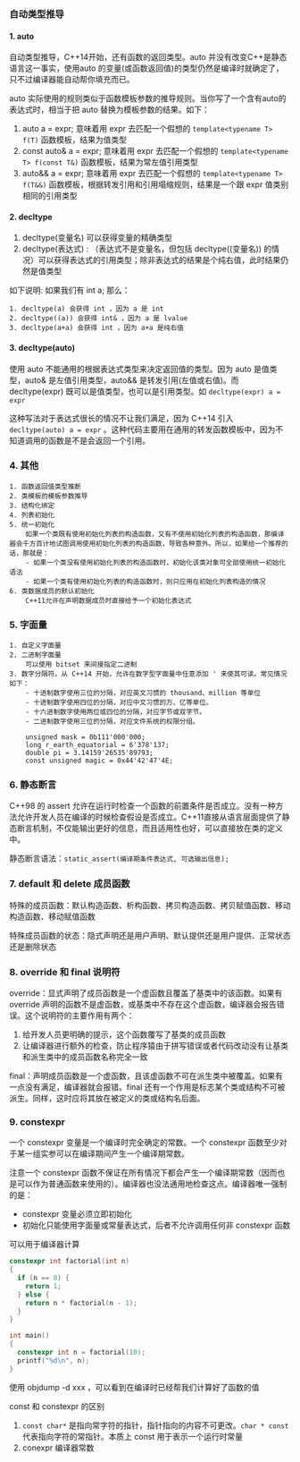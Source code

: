 ### 自动类型推导

#### 1. auto

自动类型推导，C++14开始，还有函数的返回类型。auto 并没有改变C++是静态语言这一事实，使用auto 的变量(或函数返回值)的类型仍然是编译时就确定了，只不过编译器能自动帮你填充而已。

auto 实际使用的规则类似于函数模板参数的推导规则。当你写了一个含有auto的表达式时，相当于把 auto 替换为模板参数的结果。如下：

1. auto a = expr;  意味着用 expr 去匹配一个假想的 `template<typename T> f(T)` 函数模板，结果为值类型
2. const auto& a = expr;  意味着用 expr 去匹配一个假想的 `template<typename T> f(const T&)` 函数模板，结果为常左值引用类型
3. auto&& a = expr;  意味着用 expr 去匹配一个假想的 `template<typename T> f(T&&)` 函数模板，根据转发引用和引用塌缩规则，结果是一个跟 expr 值类别相同的引用类型

#### 2. decltype

1. decltype(变量名) 可以获得变量的精确类型
2. decltype(表达式) : （表达式不是变量名，但包括 decltype((变量名)) 的情况）可以获得表达式的引用类型；除非表达式的结果是个纯右值，此时结果仍然是值类型

如下说明: 如果我们有 int a; 那么：

```
1. decltype(a) 会获得 int ，因为 a 是 int
2. decltype((a)) 会获得 int& ，因为 a 是 lvalue
3. decltype(a+a) 会获得 int ，因为 a+a 是纯右值
```

#### 3. decltype(auto)

使用 auto 不能通用的根据表达式类型来决定返回值的类型。因为 auto 是值类型，auto& 是左值引用类型，auto&& 是转发引用(左值或右值)。而 decltype(expr) 既可以是值类型，也可以是引用类型。如 ` decltype(expr) a = expr `

这种写法对于表达式很长的情况不让我们满足，因为 C++14 引入 `decltype(auto) a = expr` 。这种代码主要用在通用的转发函数模板中，因为不知道调用的函数是不是会返回一个引用。  

### 4. 其他

```
1. 函数返回值类型推断
2. 类模板的模板参数推导
3. 结构化绑定
4. 列表初始化
5. 统一初始化
	如果一个类既有使用初始化列表的构造函数，又有不使用初始化列表的构造函数，那编译器会千方百计地试图调用使用初始化列表的构造函数，导致各种意外。所以，如果给一个推荐的话，那就是：
	- 如果一个类没有使用初始化列表的构造函数时，初始化该类对象可全部使用统一初始化语法
	- 如果一个类有使用初始化列表的构造函数时，则只应用在初始化列表构造的情况
6. 类数据成员的默认初始化
	C++11允许在声明数据成员时直接给予一个初始化表达式
```

### 5. 字面量

```
1. 自定义字面量
2. 二进制字面量
	可以使用 bitset 来间接指定二进制 
3. 数字分隔符。从 C++14 开始，允许在数字型字面量中任意添加 ' 来使其可读。常见情况如下：
	- 十进制数字使用三位的分隔，对应英文习惯的 thousand、million 等单位
	- 十进制数字使用四位的分隔，对应中文习惯的万、亿等单位。
	- 十六进制数字使用两位或四位的分隔，对应字节或双字节。
	- 二进制数字使用三位的分隔，对应文件系统的权限分组。
	
	unsigned mask = 0b111'000'000;
	long r_earth_equatorial = 6'378'137;
	double pi = 3.14159'26535'89793;
	const unsigned magic = 0x44'42'47'4E;
```

### 6. 静态断言

C++98 的 assert 允许在运行时检查一个函数的前置条件是否成立。没有一种方法允许开发人员在编译的时候检查假设是否成立。C++11直接从语言层面提供了静态断言机制，不仅能输出更好的信息，而且适用性也好，可以直接放在类的定义中。

静态断言语法：` static_assert(编译期条件表达式, 可选输出信息); ` 

### 7. default 和 delete 成员函数

特殊的成员函数：默认构造函数、析构函数、拷贝构造函数、拷贝赋值函数、移动构造函数、移动赋值函数

特殊成员函数的状态：隐式声明还是用户声明、默认提供还是用户提供、正常状态还是删除状态

### 8. override 和 final 说明符

override：显式声明了成员函数是一个虚函数且覆盖了基类中的该函数。如果有 override 声明的函数不是虚函数，或基类中不存在这个虚函数，编译器会报告错误。这个说明符的主要作用有两个：

1. 给开发人员更明确的提示，这个函数覆写了基类的成员函数
2. 让编译器进行额外的检查，防止程序猿由于拼写错误或者代码改动没有让基类和派生类中的成员函数名称完全一致

final：声明成员函数是一个虚函数，且该虚函数不可在派生类中被覆盖。如果有一点没有满足，编译器就会报错。final 还有一个作用是标志某个类或结构不可被派生。同样，这时应将其放在被定义的类或结构名后面。

### 9. constexpr

一个 constexpr 变量是一个编译时完全确定的常数。一个 constexpr 函数至少对于某一组实参可以在编译期间产生一个编译期常数。

注意一个 constexpr 函数不保证在所有情况下都会产生一个编译期常数（因而也是可以作为普通函数来使用的）。编译器也没法通用地检查这点。编译器唯一强制的是：

- constexpr 变量必须立即初始化
- 初始化只能使用字面量或常量表达式，后者不允许调用任何非 constexpr 函数

可以用于编译器计算

```c++
constexpr int factorial(int n)
{
  if (n == 0) {
    return 1;
  } else {
    return n * factorial(n - 1);
  }
}

int main()
{
  constexpr int n = factorial(10);
  printf("%d\n", n);
}
```

使用 objdump -d xxx ，可以看到在编译时已经帮我们计算好了函数的值

const 和 constexpr 的区别

1. `const char*` 是指向常字符的指针，指针指向的内容不可更改。`char * const` 代表指向字符的常指针。本质上 const 用于表示一个运行时常量
2.  conexpr 编译器常数